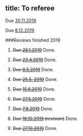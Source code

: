 title: To referee
---
Due [30.11.2019](pitrik2019)

Due [8.12.2019](podsedkowska2019)


###Reviews finished 2019


1. <del>Due [26.1.2019](gour2019)</del> Done.

1. <del>Due [23.4.2019](molnar2019)</del> Done.

2. <del>Due [8.5.2019](labuschagne2019)</del> Done.

3. <del>Due [25.5. 2019](haapasalo2019)</del> Done.

4. <del>Due [15.6.2019](aray2019)</del>  Done.

5. <del>Due [27.5.2019](gzyl2019)</del> Done.

6. <del>Due [7.8.2019](carlen2019)</del> Done.

7. <del>Due [16.10.2019](carlen2019) (revision)</del>  Done.

8. <del>Due [27.10.2019](shahbazi2019)</del> Done.